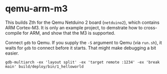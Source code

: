 ﻿# qemu-arm-m3

This builds Zth for the Qemu Netduino 2 board (`netduino2`), which contains ARM
Cortex-M3.  It is only an example project, to demstrate how to cross-compile
for ARM, and show that the M3 is supported.

Connect `gdb` to Qemu. If you supply the `-S` argument to Qemu (via `run.sh`),
it waits for `gdb` to connect before it starts.  That might make debugging a
bit easier.

	gdb-multiarch -ex 'layout split' -ex 'target remote :1234' -ex 'break main' build/deploy/bin/1_helloworld

